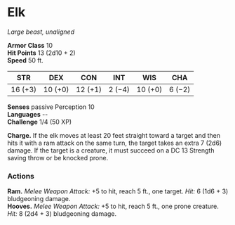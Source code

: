 # Elk 
_Large beast, unaligned_

**Armor Class** 10    
**Hit Points** 13 (2d10 + 2)    
**Speed** 50 ft. 

| STR     | DEX     | CON     | INT     | WIS     | CHA     |
|---------|---------|---------|---------|---------|---------|
| 16 (+3) | 10 (+0) | 12 (+1) | 2 (−4)  | 10 (+0) | 6 (−2)  |  

**Senses** passive Perception 10    
**Languages** --    
**Challenge** 1/4 (50 XP) 

**Charge.** If the elk moves at least 20 feet straight toward a target and then hits it with a ram attack on the same turn, the target takes an extra 7 (2d6) damage. If the target is a creature, it must succeed on a DC 13 Strength saving throw or be knocked prone. 

### Actions 
**Ram.** _Melee Weapon Attack:_ +5 to hit, reach 5 ft., one target. _Hit:_ 6 (1d6 + 3) bludgeoning damage.    
**Hooves.** _Melee Weapon Attack:_ +5 to hit, reach 5 ft., one prone creature. _Hit:_ 8 (2d4 + 3) bludgeoning damage. 
